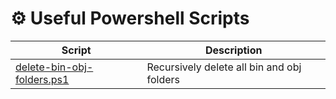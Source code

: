 ⚙️ Useful Powershell Scripts
=====================================

| Script                                               | Description                                                                                     |
| ---------------------------------------------------- | ----------------------------------------------------------------------------------------------- |
| [delete-bin-obj-folders.ps1](scripts/delete-bin-obj-folders.ps1)           | Recursively delete all bin and obj folders
